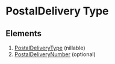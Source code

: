# PostalDelivery Type

## Elements

1. [PostalDeliveryType](../Enumerations/AustralianPostalDeliveryType.md) (nillable)
2. [PostalDeliveryNumber](PostalDeliveryNumber.md) (optional)